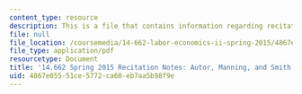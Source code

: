 ```yaml
---
content_type: resource
description: This is a file that contains information regarding recitation 6.
file: null
file_location: /coursemedia/14-662-labor-economics-ii-spring-2015/4867e05551ce5772ca60eb7aa5b98f9e_MIT14_662S15_Recitation6.pdf
file_type: application/pdf
resourcetype: Document
title: '14.662 Spring 2015 Recitation Notes: Autor, Manning, and Smith (2015)'
uid: 4867e055-51ce-5772-ca60-eb7aa5b98f9e
---
```

